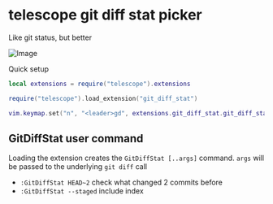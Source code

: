 # telescope git diff stat picker

Like git status, but better

![Image](https://github.com/user-attachments/assets/19e9deae-4cc9-4681-89cc-93a3d76947fd)

Quick setup

```lua
local extensions = require("telescope").extensions

require("telescope").load_extension("git_diff_stat")

vim.keymap.set("n", "<leader>gd", extensions.git_diff_stat.git_diff_stat)
```

## GitDiffStat user command

Loading the extension creates the `GitDiffStat [..args]` command.
`args` will be passed to the underlying `git diff` call


- `:GitDiffStat HEAD~2` check what changed 2 commits before
- `:GitDiffStat --staged` include index
